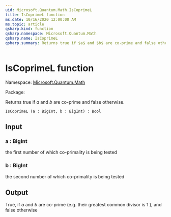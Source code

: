 ```yaml
---
uid: Microsoft.Quantum.Math.IsCoprimeL
title: IsCoprimeL function
ms.date: 10/16/2020 12:00:00 AM
ms.topic: article
qsharp.kind: function
qsharp.namespace: Microsoft.Quantum.Math
qsharp.name: IsCoprimeL
qsharp.summary: Returns true if $a$ and $b$ are co-prime and false otherwise.
---
```


# IsCoprimeL function

Namespace: [Microsoft.Quantum.Math](xref:Microsoft.Quantum.Math)

Package: [](https://nuget.org/packages/)


Returns true if $a$ and $b$ are co-prime and false otherwise.

```Q#
IsCoprimeL (a : BigInt, b : BigInt) : Bool
```


## Input

### a : BigInt

the first number of which co-primality is being tested


### b : BigInt

the second number of which co-primality is being tested



## Output

True, if $a$ and $b$ are co-prime (e.g. their greatest common divisor is 1 ),and false otherwise